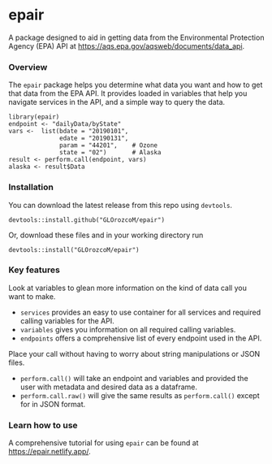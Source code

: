 # epair

A package designed to aid in getting data from the Environmental Protection Agency (EPA) API at
https://aqs.epa.gov/aqsweb/documents/data_api.

### Overview

The `epair` package helps you determine what data you want and how to get that data from the EPA API.
It provides loaded in variables that help you navigate services in the API, and a simple way to query the data. 

```
library(epair)
endpoint <- "dailyData/byState"
vars <-  list(bdate = "20190101",
              edate = "20190131",
              param = "44201",    # Ozone
              state = "02")       # Alaska
result <- perform.call(endpoint, vars)
alaska <- result$Data
```

### Installation

You can download the latest release from this repo using `devtools`. 

```
devtools::install.github("GLOrozcoM/epair")
```

Or, download these files and in your working directory run

```
devtools::install("GLOrozcoM/epair")
```

### Key features

Look at variables to glean more information on the kind of data call you want to make. 

* `services` provides an easy to use container for all services and required calling variables
for the API. 
* `variables` gives you information on all required calling variables. 
* `endpoints` offers a comprehensive list of every endpoint used in the API.

Place your call without having to worry about string manipulations or JSON files.

* `perform.call()` will take an endpoint and variables and provided the user with metadata and desired data as a dataframe. 
* `perform.call.raw()` will give the same results as `perform.call()` except for in JSON format.

### Learn how to use

A comprehensive tutorial for using `epair` can be found at https://epair.netlify.app/. 


